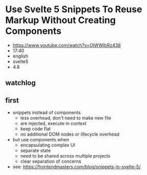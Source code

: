 # Use Svelte 5 Snippets To Reuse Markup Without Creating Components

- https://www.youtube.com/watch?v=OlWWIbRz438
- 17:40
- english
- svelte5
- 4.8

## watchlog

## first

- snippets instead of components
  - less overhead, don't need to make new file
  - are injected, execute in context
  - keep code flat
  - no additional DOM nodes or lifecycle overhead
- but use components when
  - encapsulating complex UI
  - separate state
  - need to be shared across multiple projects
  - clear separation of concerns
- see: https://frontendmasters.com/blog/snippets-in-svelte-5/

